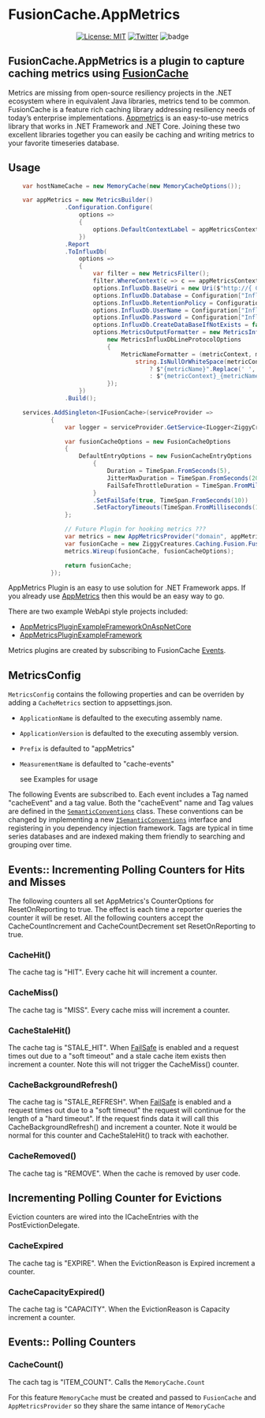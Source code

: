 # FusionCache.AppMetrics

<div align="center">

[![License: MIT](https://img.shields.io/badge/license-MIT-blue.svg)](https://opensource.org/licenses/MIT)
[![Twitter](https://img.shields.io/twitter/url/http/shields.io.svg?style=flat&logo=twitter)](https://twitter.com/intent/tweet?hashtags=fusioncache,caching,cache,dotnet,oss,csharp,appmetrics&text=🚀+FusionCache+Metrics+Plugin:+a+new+FusionCache+metrics+plugin+based+on+AppMetrics&url=https%3A%2F%2Fgithub.com%2Fjoeshook%2FZiggyCreatures.FusionCache.Metrics&via=josephshook)
![badge](https://img.shields.io/endpoint?url=https://gist.githubusercontent.com/JoeShook/59e2f3ef3dddc3f86e372c161ea501cc/raw/FusionCache.AppMetrics.Plugin-code-coverage.json)
</div>

## FusionCache.AppMetrics is a plugin to capture caching metrics using [FusionCache](https://github.com/jodydonetti/ZiggyCreatures.FusionCache)

Metrics are missing from open-source resiliency projects in the .NET ecosystem where in equivalent Java libraries, metrics tend to be common.  FusionCache is a feature rich caching library addressing resiliency needs of today’s enterprise implementations.  [Appmetrics](https://github.com/AppMetrics/AppMetrics) is an easy-to-use metrics library that works in .NET Framework and .NET Core.  Joining these two excellent libraries together you can easily be caching and writing metrics to your favorite timeseries database.

## Usage

```csharp
    var hostNameCache = new MemoryCache(new MemoryCacheOptions());

    var appMetrics = new MetricsBuilder()
                .Configuration.Configure(
                    options =>
                    {
                        options.DefaultContextLabel = appMetricsContextLabel;
                    })
                .Report
                .ToInfluxDb(
                    options =>
                    {
                        var filter = new MetricsFilter();
                        filter.WhereContext(c => c == appMetricsContextLabel); //remove default AppMetrics metrics.
                        options.InfluxDb.BaseUri = new Uri($"http://{ Configuration["InfluxDbConfig.Host"] }:{ Configuration["InfluxDbConfig.Port"] }");
                        options.InfluxDb.Database = Configuration["InfluxDbConfig.Database"];
                        options.InfluxDb.RetentionPolicy = Configuration["InfluxDbConfig.RetentionPolicy"];
                        options.InfluxDb.UserName = Configuration["InfluxDbConfig.Username"];
                        options.InfluxDb.Password = Configuration["InfluxDbConfig.Password"];
                        options.InfluxDb.CreateDataBaseIfNotExists = false;
                        options.MetricsOutputFormatter = new MetricsInfluxDbLineProtocolOutputFormatter(
                            new MetricsInfluxDbLineProtocolOptions
                            {
                                MetricNameFormatter = (metricContext, metricName) =>
                                    string.IsNullOrWhiteSpace(metricContext)
                                        ? $"{metricName}".Replace(' ', '_')
                                        : $"{metricContext}_{metricName}".Replace(' ', '_')
                            });
                    })
                .Build();

    services.AddSingleton<IFusionCache>(serviceProvider =>
            {
                var logger = serviceProvider.GetService<ILogger<ZiggyCreatures.Caching.Fusion.FusionCache>>();

                var fusionCacheOptions = new FusionCacheOptions
                {
                    DefaultEntryOptions = new FusionCacheEntryOptions
                        {
                            Duration = TimeSpan.FromSeconds(5),
                            JitterMaxDuration = TimeSpan.FromSeconds(20),
                            FailSafeThrottleDuration = TimeSpan.FromMilliseconds(10)
                        }
                        .SetFailSafe(true, TimeSpan.FromSeconds(10))
                        .SetFactoryTimeouts(TimeSpan.FromMilliseconds(100), TimeSpan.FromSeconds(3))
                };

                // Future Plugin for hooking metrics ???
                var metrics = new AppMetricsProvider("domain", appMetrics, hostNameCache);
                var fusionCache = new ZiggyCreatures.Caching.Fusion.FusionCache(fusionCacheOptions, hostNameCache, logger);
                metrics.Wireup(fusionCache, fusionCacheOptions);

                return fusionCache;
            });
```

AppMetrics Plugin is an easy to use solution for .NET Framework apps.  If you already use [AppMetrics](https://github.com/AppMetrics/AppMetrics) then this would be an easy way to go.  

There are two example WebApi style projects included:

- [AppMetricsPluginExampleFrameworkOnAspNetCore](https://github.com/JoeShook/FusionCacheMetricsPlayground/tree/main/examples/AppMetricsPluginExampleFrameworkOnAspNetCore) 
- [AppMetricsPluginExampleFramework](https://github.com/JoeShook/FusionCacheMetricsPlayground/tree/main/examples/AppMetricsPluginExampleFramework)

Metrics plugins are created by subscribing to FusionCache [Events](https://github.com/jodydonetti/ZiggyCreatures.FusionCache/blob/cecba47e773d799a6b978d43858915cc8fb018d8/docs/Events.md).

## MetricsConfig
`MetricsConfig` contains the following properties and can be overriden by adding a `CacheMetrics` section to appsettings.json.  

- `ApplicationName` is defaulted to the executing assembly name.
- `ApplicationVersion` is defaulted to the executing assembly version.
- `Prefix` is defaulted to "appMetrics"
- `MeasurementName` is defaulted to "cache-events"
  
  see Examples for usage

The following Events are subscribed to.  Each event includes a Tag named "cacheEvent" and a tag value.  Both the "cacheEvent" name and Tag values are defined in the [`SemanticConventions`](https://github.com/JoeShook/FusionCacheMetricsPlayground/blob/main/src/ZiggyCreatures.FusionCache.Metrics.Core/SemanticConventions.cs) class.  These conventions can be changed by implementing a new [`ISemanticConventions`](https://github.com/JoeShook/FusionCacheMetricsPlayground/blob/main/src/ZiggyCreatures.FusionCache.Metrics.Core/ISemanticConventions.cs) interface and registering in you dependency injection framework.  Tags are typical in time series databases and are indexed making them friendly to searching and grouping over time.  

## Events:: Incrementing Polling Counters for Hits and Misses

The following counters all set AppMetrics's CounterOptions for ResetOnReporting to true.  The effect is each time a reporter queries the counter it will be reset.  All the following counters accept the  CacheCountIncrement and CacheCountDecrement set ResetOnReporting to true.

### CacheHit()

The cache tag is "HIT".  Every cache hit will increment a counter.

### CacheMiss()

The cache tag is "MISS".  Every cache miss will increment a counter.

### CacheStaleHit()

The cache tag is "STALE_HIT".  When [FailSafe](https://github.com/jodydonetti/ZiggyCreatures.FusionCache/blob/main/docs/Timeouts.md) is enabled and a request times out due to a "soft timeout" and a stale cache item exists then increment a counter.  Note this will not trigger the CacheMiss() counter.  

### CacheBackgroundRefresh()

The cache tag is "STALE_REFRESH".  When [FailSafe](https://github.com/jodydonetti/ZiggyCreatures.FusionCache/blob/main/docs/Timeouts.md) is enabled and a request times out due to a "soft timeout" the request will continue for the length of a "hard timeout".  If the request finds data it will call this CacheBackgroundRefresh() and increment a counter.  Note it would be normal for this counter and CacheStaleHit() to track with eachother.

### CacheRemoved()

The cache tag is "REMOVE".  When the cache is removed by user code.

## Incrementing Polling Counter for Evictions

Eviction counters are wired into the ICacheEntries with the PostEvictionDelegate.  

### CacheExpired

The cache tag is "EXPIRE".  When the EvictionReason is Expired increment a counter.

### CacheCapacityExpired()

The cache tag is "CAPACITY".  When the EvictionReason is Capacity increment a counter.

## Events:: Polling Counters

### CacheCount()

The cach tag is "ITEM_COUNT".  Calls the `MemoryCache.Count`

For this feature `MemoryCache` must be created and passed to `FusionCache` and `AppMetricsProvider` so they share the same intance of `MemoryCache`
